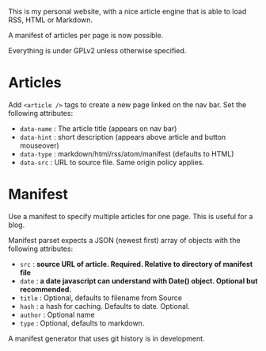 This is my personal website, with a nice article engine that is able to load
RSS, HTML or Markdown. 

A manifest of articles per page is now possible.

Everything is under GPLv2 unless otherwise specified.


# Articles

Add `<article />` tags to create a new page linked on the nav bar. Set the following attributes:

  * `data-name` : The article title (appears on nav bar)
  * `data-hint` : short description (appears above article and button mouseover)
  * `data-type` : markdown/html/rss/atom/manifest (defaults to HTML)
  * `data-src`  : URL to source file. Same origin policy applies.

# Manifest

Use a manifest to specify multiple articles for one page. This is useful for a blog.

Manifest parset expects a JSON (newest first) array of objects with the following attributes:

  * `src`    : **source URL of article. Required. Relative to directory of manifest file**
  * `date`   : **a date javascript can understand with Date() object. Optional but recommended.**
  * `title`  : Optional, defaults to filename from Source
  * `hash`   : a hash for caching. Defaults to date. Optional.
  * `author` : Optional name
  * `type`   : Optional, defaults to markdown.

  A manifest generator that uses git history is in development.
